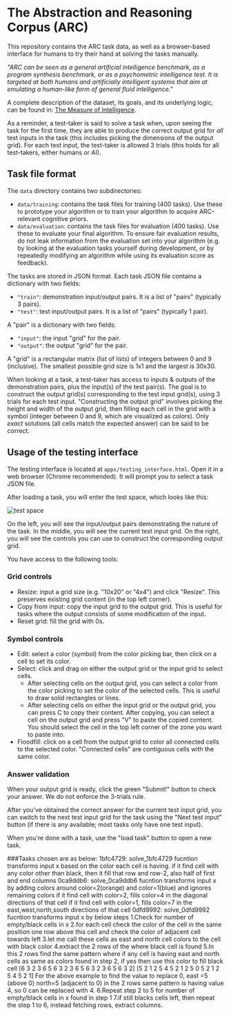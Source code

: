 # The Abstraction and Reasoning Corpus (ARC)

This repository contains the ARC task data, as well as a browser-based interface for humans to try their hand at solving the tasks manually.

*"ARC can be seen as a general artificial intelligence benchmark, as a program synthesis benchmark, or as a psychometric intelligence test. It is targeted at both humans and artificially intelligent systems that aim at emulating a human-like form of general fluid intelligence."*

A complete description of the dataset, its goals, and its underlying logic, can be found in: [The Measure of Intelligence](https://arxiv.org/abs/1911.01547).

As a reminder, a test-taker is said to solve a task when, upon seeing the task for the first time, they are able to produce the correct output grid for *all* test inputs in the task (this includes picking the dimensions of the output grid). For each test input, the test-taker is allowed 3 trials (this holds for all test-takers, either humans or AI).


## Task file format

The `data` directory contains two subdirectories:

- `data/training`: contains the task files for training (400 tasks). Use these to prototype your algorithm or to train your algorithm to acquire ARC-relevant cognitive priors.
- `data/evaluation`: contains the task files for evaluation (400 tasks). Use these to evaluate your final algorithm. To ensure fair evaluation results, do not leak information from the evaluation set into your algorithm (e.g. by looking at the evaluation tasks yourself during development, or by repeatedly modifying an algorithm while using its evaluation score as feedback).

The tasks are stored in JSON format. Each task JSON file contains a dictionary with two fields:

- `"train"`: demonstration input/output pairs. It is a list of "pairs" (typically 3 pairs).
- `"test"`: test input/output pairs. It is a list of "pairs" (typically 1 pair).

A "pair" is a dictionary with two fields:

- `"input"`: the input "grid" for the pair.
- `"output"`: the output "grid" for the pair.

A "grid" is a rectangular matrix (list of lists) of integers between 0 and 9 (inclusive). The smallest possible grid size is 1x1 and the largest is 30x30.

When looking at a task, a test-taker has access to inputs & outputs of the demonstration pairs, plus the input(s) of the test pair(s). The goal is to construct the output grid(s) corresponding to the test input grid(s), using 3 trials for each test input. "Constructing the output grid" involves picking the height and width of the output grid, then filling each cell in the grid with a symbol (integer between 0 and 9, which are visualized as colors). Only *exact* solutions (all cells match the expected answer) can be said to be correct.


## Usage of the testing interface

The testing interface is located at `apps/testing_interface.html`. Open it in a web browser (Chrome recommended). It will prompt you to select a task JSON file.

After loading a task, you will enter the test space, which looks like this:

![test space](https://arc-benchmark.s3.amazonaws.com/figs/arc_test_space.png)

On the left, you will see the input/output pairs demonstrating the nature of the task. In the middle, you will see the current test input grid. On the right, you will see the controls you can use to construct the corresponding output grid.

You have access to the following tools:

### Grid controls

- Resize: input a grid size (e.g. "10x20" or "4x4") and click "Resize". This preserves existing grid content (in the top left corner).
- Copy from input: copy the input grid to the output grid. This is useful for tasks where the output consists of some modification of the input.
- Reset grid: fill the grid with 0s.

### Symbol controls

- Edit: select a color (symbol) from the color picking bar, then click on a cell to set its color.
- Select: click and drag on either the output grid or the input grid to select cells.
    - After selecting cells on the output grid, you can select a color from the color picking to set the color of the selected cells. This is useful to draw solid rectangles or lines.
    - After selecting cells on either the input grid or the output grid, you can press C to copy their content. After copying, you can select a cell on the output grid and press "V" to paste the copied content. You should select the cell in the top left corner of the zone you want to paste into.
- Floodfill: click on a cell from the output grid to color all connected cells to the selected color. "Connected cells" are contiguous cells with the same color.

### Answer validation

When your output grid is ready, click the green "Submit!" button to check your answer. We do not enforce the 3-trials rule.

After you've obtained the correct answer for the current test input grid, you can switch to the next test input grid for the task using the "Next test input" button (if there is any available; most tasks only have one test input).

When you're done with a task, use the "load task" button to open a new task.

###Tasks chosen are as below:
1bfc4729:
    solve_1bfc4729 fucntion transforms input x based on the color each cell is having.
    if it find cell with any color other than black, 
    then it fill that row and row-2, also half of first and end columns
0ca9ddb6:
    solve_0ca9ddb6 fucntion transforms input x by adding colors around color=2(orange) and color=1(blue) and ignores remaining colors
    if it find cell with color=2, fills color=4 in the diagonal directions of that cell 
    if it find cell with color=1, fills color=7 in the east,west,north,south directions of that cell
0dfd9992:
    solve_0dfd9992 fucntion transforms input x by below steps
    1.Check for number of empty/black cells in x 
    2.for each cell check the color of the cell in the same position one row above this cell and check the color of adjacent cell towards left
    3.let me call these cells as east and north cell colors to the cell with black color
    4.extract the 2 rows of the where black cell is found
    5.In this 2 rows find the same pattern where if any cell is having east and north cells as same as colors found in step 2, if yes then 
      use this color to fill black cell
       [6 3 2 3 6 5 6 3 2 3 6 5 6 3 2 3 6 5 6 3 2]
       [5 2 1 2 5 4 5 2 1 2 5 0 5 2 1 2 5 4 5 2 1]
       For the above example to find the value to replace 0,
       east =5 (above 0)
       north=5 (adjacent to 0)
       in the 2 rows same pattern is having value 4, so 0 can be replaced with 4. 
     6.Repeat step 2 to 5 for number of empty/black cells in x found in step 1
     7.if still blacks cells left, then repeat the step 1 to 6, instead fetching rows, extract columns.